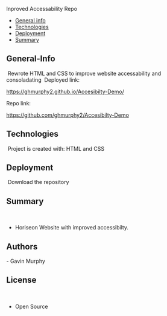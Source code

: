 Inproved Accessability Repo
​
- [General info](#General-Info)
- [Technologies](#Technologies)
- [Deployment](#Deployment)
- [Summary](#Summary)
​
## General-Info
​
Rewrote HTML and CSS to improve website accessability and consoladating 
​
Deployed link: 

https://ghmurphy2.github.io/Accesibilty-Demo/

Repo link:

https://github.com/ghmurphy2/Accesibilty-Demo

## Technologies
​
Project is created with:
HTML and CSS​
​
## Deployment
​
Download the repository
​
## Summary
​
- Horiseon Website with improved accessibilty. 
​
## Authors

​- Gavin Murphy
​
## License
​
- Open Source